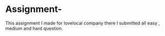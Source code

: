 # Assignment-
This assignment I made for lovelocal company  there I submitted all easy , medium and hard question.
